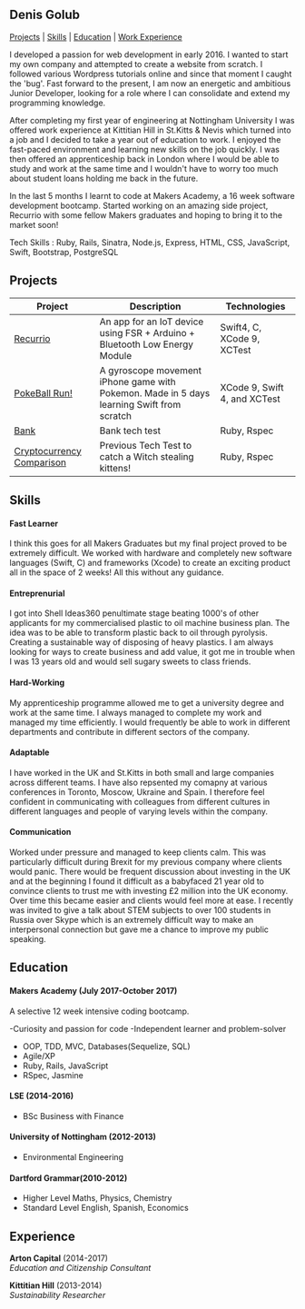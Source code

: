 ## Denis Golub
[Projects](https://github.com/denisglb/CV#projects) | [Skills](https://github.com/denisglb/CV#skills) | [Education](https://github.com/denisglb/CV#education) | [Work Experience](https://github.com/denisglb/CV#experience)


I developed a passion for web development in early 2016. I wanted to start my own company and attempted to create a website from scratch. I followed various Wordpress tutorials online and since that moment I caught the 'bug'. Fast forward to the present, I am now an energetic and ambitious Junior Developer, looking for a role where I can consolidate and extend my programming knowledge. 

After completing my first year of engineering at Nottingham University I was offered work experience at Kittitian Hill in St.Kitts & Nevis which turned into a job and I decided to take a year out of education to work. I enjoyed the fast-paced environment and learning new skills on the job quickly. I was then offered an apprenticeship back in London where I would be able to study and work at the same time and I wouldn't have to worry too much about student loans holding me back in the future. 

In the last 5 months I learnt to code at Makers Academy, a 16 week software development bootcamp. Started working on an amazing side project, Recurrio with some fellow Makers graduates and hoping to bring it to the market soon! 

Tech Skills : Ruby, Rails, Sinatra, Node.js, Express, HTML, CSS, JavaScript, Swift, Bootstrap, PostgreSQL

## Projects

Project | Description | Technologies | 
------- | ----------- | ------------ | 
[Recurrio](https://github.com/alessiobortone2/Recurrio3) | An app for an IoT device using FSR + Arduino + Bluetooth Low Energy Module | Swift4, C, XCode 9, XCTest|
[PokeBall Run!](https://github.com/rolandosorbelli/pokeball) | A gyroscope movement iPhone game with Pokemon. Made in 5 days learning Swift from scratch | XCode 9, Swift 4, and XCTest |
[Bank](https://github.com/Denisglb/bank_test) | Bank tech test | Ruby, Rspec |
[Cryptocurrency Comparison](https://github.com/Denisglb/Witch_Hunt) | Previous Tech Test to catch a Witch stealing kittens! | Ruby, Rspec |

## Skills

#### Fast Learner

I think this goes for all Makers Graduates but my final project proved to be extremely difficult. We worked with hardware and completely new software languages (Swift, C) and frameworks (Xcode) to create an exciting product all in the space of 2 weeks! All this without any guidance. 


#### Entreprenurial

I got into Shell Ideas360 penultimate stage beating 1000's of other applicants for my commercialised plastic to oil machine business plan. The idea was to be able to transform plastic back to oil through pyrolysis. Creating a sustainable way of disposing of heavy plastics. I am always looking for ways to create business and add value, it got me in trouble when I was 13 years old and would sell sugary sweets to class friends. 

#### Hard-Working

My apprenticeship programme allowed me to get a university degree and work at the same time. I always managed to complete my work and managed my time efficiently. I would frequently be able to work in different departments and contribute in different sectors of the company. 

#### Adaptable

I have worked in the UK and St.Kitts in both small and large companies across different teams. I have also repsented my comapny at various conferences in Toronto, Moscow, Ukraine and Spain. I therefore feel confident in communicating with colleagues from different cultures in different languages and people of varying levels within the company.

#### Communication

Worked under pressure and managed to keep clients calm. This was particularly difficult during Brexit for my previous company where clients would panic. There would be frequent discussion about investing in the UK and at the beginning I found it difficult as a babyfaced 21 year old to convince clients to trust me with investing £2 million into the UK economy. Over time this became easier and clients would feel more at ease. I recently was invited to give a talk about STEM subjects to over 100 students in Russia over Skype which is an extremely difficult way to make an interpersonal connection but gave me a chance to improve my public speaking. 

## Education

#### Makers Academy (July 2017-October 2017)

A selective 12 week intensive coding bootcamp.

-Curiosity and passion for code
-Independent learner and problem-solver
- OOP, TDD, MVC, Databases(Sequelize, SQL)
- Agile/XP
- Ruby, Rails, JavaScript
- RSpec, Jasmine

#### LSE  (2014-2016)

- BSc Business with Finance

#### University of Nottingham (2012-2013)

- Environmental Engineering

#### Dartford Grammar(2010-2012)

- Higher Level Maths, Physics, Chemistry
- Standard Level English, Spanish, Economics

## Experience

**Arton Capital** (2014-2017)    
*Education and Citizenship Consultant* 

**Kittitian Hill** (2013-2014)   
*Sustainability Researcher*  
